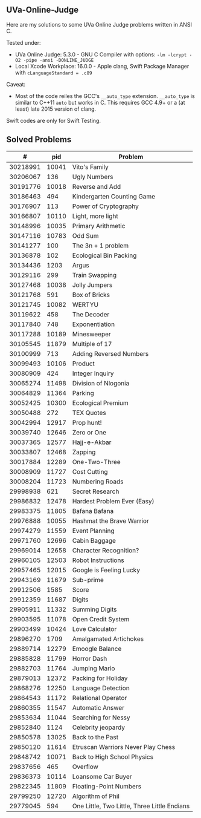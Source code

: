 ## UVa-Online-Judge

Here are my solutions to some UVa Online Judge problems written in ANSI C.

Tested under:

- UVa Online Judge: 5.3.0 - GNU C Compiler with options: `-lm -lcrypt -O2 -pipe -ansi -DONLINE_JUDGE`
- Local Xcode Workplace: 16.0.0 - Apple clang, Swift Package Manager with `cLanguageStandard = .c89`

Caveat:

- Most of the code reiles the GCC's `__auto_type` extension. `__auto_type` is similar to C++11 `auto` but works in C. This requires GCC 4.9+ or a (at least) late 2015 version of clang. 

Swift codes are only for Swift Testing.

## Solved Problems

| # | pid | Problem |
|--|--|--|
| 30218991 | 10041 | Vito's Family |
| 30206067 | 136 | Ugly Numbers |
| 30191776 | 10018 | Reverse and Add |
| 30186463 | 494 | Kindergarten Counting Game |
| 30176907 | 113 | Power of Cryptography |
| 30166807 | 10110 | Light, more light |
| 30148996 | 10035 | Primary Arithmetic |
| 30147116 | 10783 | Odd Sum |
| 30141277 | 100 | The 3n + 1 problem |
| 30136878 | 102 | Ecological Bin Packing |
| 30134436 | 1203 | Argus |
| 30129116 | 299 | Train Swapping |
| 30127468 | 10038 | Jolly Jumpers |
| 30121768 | 591 | Box of Bricks |
| 30121745 | 10082 | WERTYU |
| 30119622 | 458 | The Decoder |
| 30117840 | 748 | Exponentiation |
| 30117288 | 10189 | Minesweeper |
| 30105545 | 11879 | Multiple of 17 |
| 30100999 | 713 | Adding Reversed Numbers |
| 30099493 | 10106 | Product |
| 30080909 | 424 | Integer Inquiry |
| 30065274 | 11498 | Division of Nlogonia |
| 30064829 | 11364 | Parking |
| 30052425 | 10300 | Ecological Premium |
| 30050488 | 272 | TEX Quotes |
| 30042994 | 12917 | Prop hunt! |
| 30039740 | 12646 | Zero or One |
| 30037365 | 12577 | Hajj-e-Akbar |
| 30033807 | 12468 | Zapping |
| 30017884 | 12289 | One-Two-Three |
| 30008909 | 11727 | Cost Cutting |
| 30008204 | 11723 | Numbering Roads |
| 29998938 | 621 | Secret Research |
| 29986832 | 12478 | Hardest Problem Ever (Easy) |
| 29983375 | 11805 | Bafana Bafana |
| 29976888 | 10055 | Hashmat the Brave Warrior |
| 29974279 | 11559 | Event Planning |
| 29971760 | 12696 | Cabin Baggage |
| 29969014 | 12658 | Character Recognition? |
| 29960105 | 12503 | Robot Instructions |
| 29957465 | 12015 | Google is Feeling Lucky |
| 29943169 | 11679 | Sub-prime |
| 29912506 | 1585 | Score |
| 29912359 | 11687 | Digits |
| 29905911 | 11332 | Summing Digits |
| 29903595 | 11078 | Open Credit System |
| 29903499 | 10424 | Love Calculator |
| 29896270 | 1709 | Amalgamated Artichokes |
| 29889714 | 12279 | Emoogle Balance |
| 29885828 | 11799 | Horror Dash |
| 29882703 | 11764 | Jumping Mario |
| 29879013 | 12372 | Packing for Holiday |
| 29868276 | 12250 | Language Detection |
| 29864543 | 11172 | Relational Operator |
| 29860355 | 11547 | Automatic Answer |
| 29853634 | 11044 | Searching for Nessy |
| 29852840 | 1124 | Celebrity jeopardy |
| 29850578 | 13025 | Back to the Past |
| 29850120 | 11614 | Etruscan Warriors Never Play Chess |
| 29848742 | 10071 | Back to High School Physics |
| 29837656 | 465 | Overflow |
| 29836373 | 10114 | Loansome Car Buyer |
| 29822345 | 11809 | Floating-Point Numbers |
| 29799250 | 12720 | Algorithm of Phil |
| 29779045 | 594 | One Little, Two Little, Three Little Endians |
